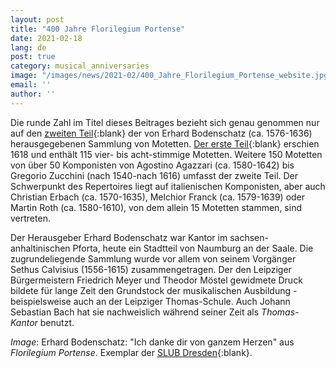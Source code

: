 ```yaml
---
layout: post
title: "400 Jahre Florilegium Portense"
date: 2021-02-18
lang: de
post: true
category: musical_anniversaries
image: "/images/news/2021-02/400_Jahre_Florilegium_Portense_website.jpg"
email: ''
author: ''
---
```


Die runde Zahl im Titel dieses Beitrages bezieht sich genau genommen nur auf den [zweiten Teil](https://opac.rism.info/search?id=993121542&View=rism){:blank} der von Erhard Bodenschatz (ca. 1576-1636) herausgegebenen Sammlung von Motetten. [Der erste Teil](https://opac.rism.info/search?id=993121470&View=rism){:blank} erschien 1618 und enthält 115 vier- bis acht-stimmige Motetten. Weitere 150 Motetten von über 50 Komponisten von Agostino Agazzari (ca. 1580-1642) bis Gregorio Zucchini (nach 1540-nach 1616) umfasst der zweite Teil. Der Schwerpunkt des Repertoires liegt auf italienischen Komponisten, aber auch Christian Erbach (ca. 1570-1635), Melchior Franck (ca. 1579-1639) oder Martin Roth (ca. 1580-1610), von dem allein 15 Motetten stammen, sind vertreten. 

Der Herausgeber Erhard Bodenschatz war Kantor im sachsen-anhaltinischen Pforta, heute ein Stadtteil von Naumburg an der Saale. Die zugrundeliegende Sammlung wurde vor allem von seinem Vorgänger Sethus Calvisius (1556-1615) zusammengetragen. Der den Leipziger Bürgermeistern Friedrich Meyer und Theodor Möstel gewidmete Druck bildete für lange Zeit den Grundstock der musikalischen Ausbildung - beispielsweise auch an der Leipziger Thomas-Schule. Auch Johann Sebastian Bach hat sie nachweislich während seiner Zeit als _Thomas-Kantor_ benutzt. 

_Image_: Erhard Bodenschatz: "Ich danke dir von ganzem Herzen" aus _Florilegium Portense_. Exemplar der [SLUB Dresden](https://digital.slub-dresden.de/werkansicht/dlf/197099/102/){:blank}.
